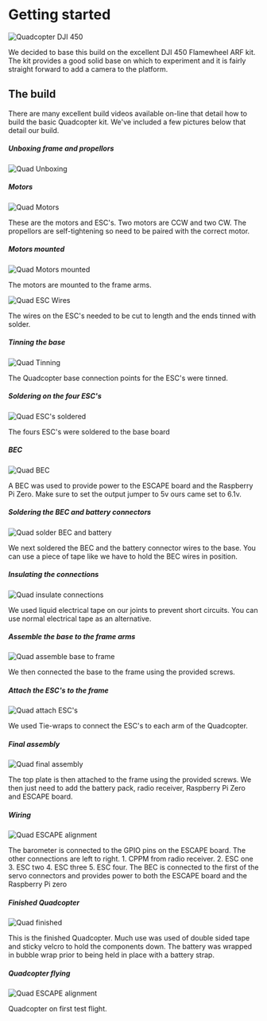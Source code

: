 # Getting started

![Quadcopter DJI 450](/images/dji-f450-flamewheel-v2-e305.jpeg)

We decided to base this build on the excellent DJI 450 Flamewheel ARF kit. The kit provides a good solid base on which to experiment and it is fairly straight forward to add a camera to the platform.

## The build

There are many excellent build videos available on-line that detail how to build the basic Quadcopter kit. We've included a few pictures below that detail our build.

##### Unboxing frame and propellors

![Quad Unboxing](/images/quad-unboxing-frame.png)


##### Motors

![Quad Motors](/images/quad-motors.png)

These are the motors and ESC's. Two motors are CCW and two CW. The propellors are self-tightening so need to be paired with the correct motor.

##### Motors mounted

![Quad Motors mounted](/images/quad-motors-mounted.png)

The motors are mounted to the frame arms.

![Quad ESC Wires](/images/quad-esc-wires-cut.png)

The wires on the ESC's needed to be cut to length and the ends tinned with solder.

##### Tinning the base

![Quad Tinning](/images/quad-tinning-base.png)

The Quadcopter base connection points for the ESC's were tinned.

##### Soldering on the four ESC's

![Quad ESC's soldered](/images/quad-escs-soldered.png)

The fours ESC's were soldered to the base board

##### BEC

![Quad BEC](/images/quad-bec.png)

A BEC was used to provide power to the ESCAPE board and the Raspberry Pi Zero. Make sure to set the output jumper to 5v ours came set to 6.1v.

##### Soldering the BEC and battery connectors

![Quad solder BEC and battery](/images/quad-solder-bec.png)

We next soldered the BEC and the battery connector wires to the base. You can use a piece of tape like we have to hold the BEC wires in position.

##### Insulating the connections

![Quad insulate connections](/images/quad-liquid-tape.png)

We used liquid electrical tape on our joints to prevent short circuits. You can use normal electrical tape as an alternative.

##### Assemble the base to the frame arms

![Quad assemble base to frame](/images/quad-base-frame.png)

We then connected the base to the frame using the provided screws.

##### Attach the ESC's to the frame

![Quad attach ESC's](/images/quad-esc-frame.png)

We used Tie-wraps to connect the ESC's to each arm of the Quadcopter.

##### Final assembly

![Quad final assembly](/images/quad-final-assembly.png)

The top plate is then attached to the frame using the provided screws. We then just need to add the battery pack, radio receiver, Raspberry Pi Zero and ESCAPE board.

##### Wiring

![Quad ESCAPE alignment](/images/quad-wiring.png)

The barometer is connected to the GPIO pins on the ESCAPE board. The other connections are left to right. 1. CPPM from radio receiver. 2. ESC one 3. ESC two 4. ESC three 5. ESC four. The BEC is connected to the first of the servo connectors and provides power to both the ESCAPE board and the Raspberry Pi zero

##### Finished Quadcopter

![Quad finished](/images/quad-finished.png)

This is the finished Quadcopter. Much use was used of double sided tape and sticky velcro to hold the components down. The battery was wrapped in bubble wrap prior to being held in place with a battery strap. 

##### Quadcopter flying

![Quad ESCAPE alignment](/images/quad-flying.png)

Quadcopter on first test flight.


